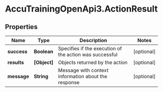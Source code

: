 # AccuTrainingOpenApi3.ActionResult

## Properties

Name | Type | Description | Notes
------------ | ------------- | ------------- | -------------
**success** | **Boolean** | Specifies if the execution of the action was successful | [optional] 
**results** | **[Object]** | Objects returned by the action | [optional] 
**message** | **String** | Message with context information about the response | [optional] 


